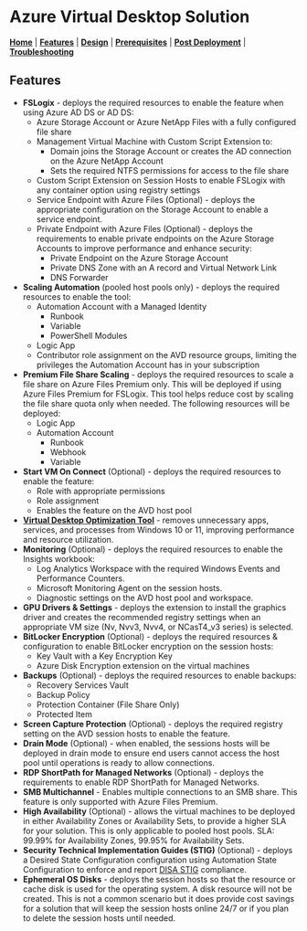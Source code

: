 # Azure Virtual Desktop Solution

[**Home**](../readme.md) | [**Features**](./features.md) | [**Design**](./design.md) | [**Prerequisites**](./prerequisites.md) | [**Post Deployment**](./post.md) | [**Troubleshooting**](./troubleshooting.md)

## Features

- **FSLogix** - deploys the required resources to enable the feature when using Azure AD DS or AD DS:
  - Azure Storage Account or Azure NetApp Files with a fully configured file share
  - Management Virtual Machine with Custom Script Extension to:
    - Domain joins the Storage Account or creates the AD connection on the Azure NetApp Account
    - Sets the required NTFS permissions for access to the file share
  - Custom Script Extension on Session Hosts to enable FSLogix with any container option using registry settings
  - Service Endpoint with Azure Files (Optional) - deploys the appropriate configuration on the Storage Account to enable a service endpoint.
  - Private Endpoint with Azure Files (Optional) - deploys the requirements to enable private endpoints on the Azure Storage Accounts to improve performance and enhance security:
    - Private Endpoint on the Azure Storage Account
    - Private DNS Zone with an A record and Virtual Network Link
    - DNS Forwarder
- **Scaling Automation** (pooled host pools only) - deploys the required resources to enable the tool:
  - Automation Account with a Managed Identity
    - Runbook
    - Variable
    - PowerShell Modules
  - Logic App
  - Contributor role assignment on the AVD resource groups, limiting the privileges the Automation Account has in your subscription
- **Premium File Share Scaling** - deploys the required resources to scale a file share on Azure Files Premium only.  This will be deployed if using Azure Files Premium for FSLogix. This tool helps reduce cost by scaling the file share quota only when needed. The following resources will be deployed:
  - Logic App
  - Automation Account
    - Runbook
    - Webhook
    - Variable
- **Start VM On Connect** (Optional) - deploys the required resources to enable the feature:
  - Role with appropriate permissions
  - Role assignment
  - Enables the feature on the AVD host pool
- **[Virtual Desktop Optimization Tool](https://github.com/The-Virtual-Desktop-Team/Virtual-Desktop-Optimization-Tool)** - removes unnecessary apps, services, and processes from Windows 10 or 11, improving performance and resource utilization.
- **Monitoring** (Optional) - deploys the required resources to enable the Insights workbook:
  - Log Analytics Workspace with the required Windows Events and Performance Counters.
  - Microsoft Monitoring Agent on the session hosts.
  - Diagnostic settings on the AVD host pool and workspace.
- **GPU Drivers & Settings** - deploys the extension to install the graphics driver and creates the recommended registry settings when an appropriate VM size (Nv, Nvv3, Nvv4, or NCasT4_v3 series) is selected.
- **BitLocker Encryption** (Optional) - deploys the required resources & configuration to enable BitLocker encryption on the session hosts:
  - Key Vault with a Key Encryption Key
  - Azure Disk Encryption extension on the virtual machines
- **Backups** (Optional) - deploys the required resources to enable backups:
  - Recovery Services Vault
  - Backup Policy
  - Protection Container (File Share Only)
  - Protected Item
- **Screen Capture Protection** (Optional) - deploys the required registry setting on the AVD session hosts to enable the feature.
- **Drain Mode** (Optional) - when enabled, the sessions hosts will be deployed in drain mode to ensure end users cannot access the host pool until operations is ready to allow connections.
- **RDP ShortPath for Managed Networks** (Optional) - deploys the requirements to enable RDP ShortPath for Managed Networks.
- **SMB Multichannel** - Enables multiple connections to an SMB share.  This feature is only supported with Azure Files Premium.
- **High Availability** (Optional) - allows the virtual machines to be deployed in either Availability Zones or Availability Sets, to provide a higher SLA for your solution.  This is only applicable to pooled host pools.  SLA: 99.99% for Availability Zones, 99.95% for Availability Sets.
- **Security Technical Implementation Guides (STIG)** (Optional) - deploys a Desired State Configuration configuration using Automation State Configuration to enforce and report [DISA STIG](https://public.cyber.mil/stigs/) compliance.
- **Ephemeral OS Disks** - deploys the session hosts so that the resource or cache disk is used for the operating system. A disk resource will not be created. This is not a common scenario but it does provide cost savings for a solution that will keep the session hosts online 24/7 or if you plan to delete the session hosts until needed.
